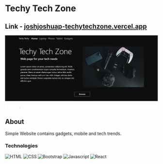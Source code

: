 # Techy Tech Zone

## Link - [joshjoshuap-techytechzone.vercel.app](https://joshjoshuap-techytechzone.vercel.app)

![Techy Techy Zone Screenshot][techytechyzone-screenshot]

## About

Simple Website contains gadgets, mobile and tech trends.

### Technologies

![HTML][html-icon]
![CSS][css-icon]
![Bootstrap][bootstrap-icon]
![Javascript][javascript-icon]
![React][react-icon]


<!-- Image & Links -->

[techytechyzone-screenshot]: public/images//techy-techy-zone.png
[css-icon]: https://img.shields.io/badge/CSS3-1572B6?style=for-the-badge&logo=css3&logoColor=white
[bootstrap-icon]: https://img.shields.io/badge/Bootstrap-563D7C?style=for-the-badge&logo=bootstrap&logoColor=white
[html-icon]: https://img.shields.io/badge/HTML5-E34F26?style=for-the-badge&logo=html5&logoColor=white
[javascript-icon]: https://img.shields.io/badge/JavaScript-323330?style=for-the-badge&logo=javascript&logoColor=F7DF1E
[react-icon]: https://img.shields.io/badge/React-20232A?style=for-the-badge&logo=react&logoColor=61DAFB
